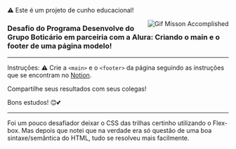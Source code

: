 ⚠️ Este é um projeto de cunho educacional!

<img align="right" src="https://i.imgur.com/rtHNGBa.gif" alt="Gif Misson Accomplished">

### Desafio do Programa Desenvolve do Grupo Boticário em parceiria com a Alura: Criando o main e o footer de uma página modelo!
<hr>


Instruções:
⚠️ Crie a `<main>` e o `<footer>` da página seguindo as instruções que se encontram no [Notion](https://milenaemmert.notion.site/Desafio-Criando-o-Footer-da-p-gina-a87c70459fb942aba9b62cc952a17128).

Compartilhe seus resultados com seus colegas! 

Bons estudos! 😊💕

---------------

Foi um pouco desafiador deixar o CSS das trilhas certinho utilizando o Flex-box. Mas depois que notei que na verdade era só questão de uma boa sintaxe/semântica do HTML, tudo se resolveu mais facilmente. 
